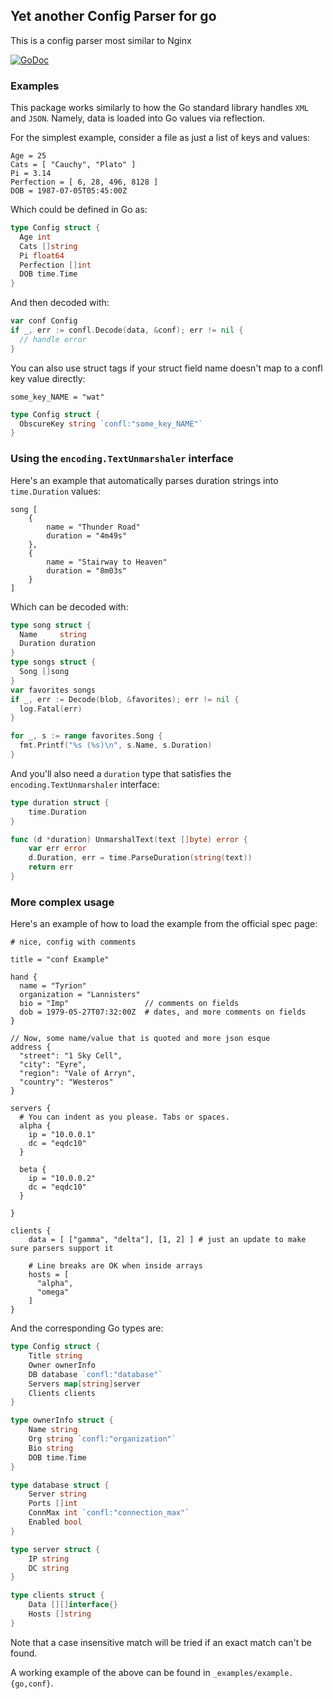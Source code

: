 ## Yet another Config Parser for go

This is a config parser most similar to Nginx

[![GoDoc](https://godoc.org/github.com/lytics/confl?status.svg)](https://godoc.org/github.com/lytics/confl)

### Examples

This package works similarly to how the Go standard library handles `XML`
and `JSON`. Namely, data is loaded into Go values via reflection.

For the simplest example, consider a file as just a list of keys
and values:

```
Age = 25
Cats = [ "Cauchy", "Plato" ]
Pi = 3.14
Perfection = [ 6, 28, 496, 8128 ]
DOB = 1987-07-05T05:45:00Z
```

Which could be defined in Go as:

```go
type Config struct {
  Age int
  Cats []string
  Pi float64
  Perfection []int
  DOB time.Time 
}
```

And then decoded with:

```go
var conf Config
if _, err := confl.Decode(data, &conf); err != nil {
  // handle error
}
```

You can also use struct tags if your struct field name doesn't map to a confl
key value directly:

```
some_key_NAME = "wat"
```

```go
type Config struct {
  ObscureKey string `confl:"some_key_NAME"`
}
```

### Using the `encoding.TextUnmarshaler` interface

Here's an example that automatically parses duration strings into 
`time.Duration` values:

```
song [
	{
		name = "Thunder Road"
		duration = "4m49s"
	},
	{
		name = "Stairway to Heaven"
		duration = "8m03s"
	}
]
```

Which can be decoded with:

```go
type song struct {
  Name     string
  Duration duration
}
type songs struct {
  Song []song
}
var favorites songs
if _, err := Decode(blob, &favorites); err != nil {
  log.Fatal(err)
}

for _, s := range favorites.Song {
  fmt.Printf("%s (%s)\n", s.Name, s.Duration)
}
```

And you'll also need a `duration` type that satisfies the 
`encoding.TextUnmarshaler` interface:

```go
type duration struct {
	time.Duration
}

func (d *duration) UnmarshalText(text []byte) error {
	var err error
	d.Duration, err = time.ParseDuration(string(text))
	return err
}
```

### More complex usage

Here's an example of how to load the example from the official spec page:

```
# nice, config with comments

title = "conf Example"

hand {
  name = "Tyrion"
  organization = "Lannisters"
  bio = "Imp"                 // comments on fields
  dob = 1979-05-27T07:32:00Z  # dates, and more comments on fields
}

// Now, some name/value that is quoted and more json esque
address {
  "street": "1 Sky Cell",
  "city": "Eyre",
  "region": "Vale of Arryn",
  "country": "Westeros"
}

servers {
  # You can indent as you please. Tabs or spaces. 
  alpha {
    ip = "10.0.0.1"
    dc = "eqdc10"
  }

  beta {
    ip = "10.0.0.2"
    dc = "eqdc10"
  }

}

clients {
	data = [ ["gamma", "delta"], [1, 2] ] # just an update to make sure parsers support it

	# Line breaks are OK when inside arrays
	hosts = [
	  "alpha",
	  "omega"
	]
}

```

And the corresponding Go types are:

```go
type Config struct {
	Title string
	Owner ownerInfo
	DB database `confl:"database"`
	Servers map[string]server
	Clients clients
}

type ownerInfo struct {
	Name string
	Org string `confl:"organization"`
	Bio string
	DOB time.Time
}

type database struct {
	Server string
	Ports []int
	ConnMax int `confl:"connection_max"`
	Enabled bool
}

type server struct {
	IP string
	DC string
}

type clients struct {
	Data [][]interface{}
	Hosts []string
}
```

Note that a case insensitive match will be tried if an exact match can't be
found.

A working example of the above can be found in `_examples/example.{go,conf}`.

